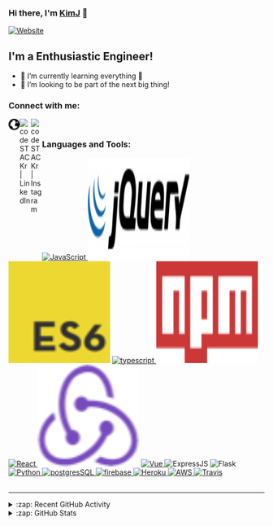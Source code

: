 ### Hi there, I'm [KimJ](https://kimjmanansala.com/) 👋

[![Website](https://img.shields.io/website?label=https://kimjmanansala.com/&style=for-the-badge&url=https%3A%2F%2Fcodestackr.com)](https://kimjmanansala.com/)


## I'm a Enthusiastic Engineer!

- 🌱 I’m currently learning everything 🤣
- 📡 I’m looking to be part of the next big thing!

### Connect with me:

[<img align="left" alt="KimJManansala.com" width="22px" src="https://raw.githubusercontent.com/iconic/open-iconic/master/svg/globe.svg" />][website]
[<img align="left" alt="codeSTACKr | LinkedIn" width="22px" src="https://cdn.jsdelivr.net/npm/simple-icons@v3/icons/linkedin.svg" />][linkedin]
[<img align="left" alt="codeSTACKr | Instagram" width="22px" src="https://cdn.jsdelivr.net/npm/simple-icons@v3/icons/instagram.svg" />][instagram]

<br />

### Languages and Tools:


<a href="https://developer.mozilla.org/en-US/docs/Web/JavaScript">
<img src="http://3con14.biz/code/_data/js/intro/js-logo.png" width="200" height="200" alt="JavaScript"/>
</a>
<!-- [![JavaScript](http://3con14.biz/code/_data/js/intro/js-logo.png)](https://developer.mozilla.org/en-US/docs/Web/JavaScript) -->
<a>
<img src="https://github.com/Iggy-Codes/logo-images/blob/master/logos/jquery.png" width="200" height="200" alt="jQuery"/>
</a>
<!-- [![jQuery](https://github.com/Iggy-Codes/logo-images/blob/master/logos/jquery.png)](http://jquery.com/)   -->
<a>
<img src="https://github.com/MarioTerron/logo-images/blob/master/logos/es6.png" width="200" height="200" alt="ES6"/>
</a>
<!-- [![ES6](https://github.com/MarioTerron/logo-images/blob/master/logos/es6.png)](http://www.ecma-international.org/ecma-262/6.0/)  -->
<a href="https://www.typescriptlang.org/">
<img src="https://raw.githubusercontent.com/remojansen/logo.ts/master/ts.jpg" width="200" height="200" alt="typescript"/>
</a>
<!-- [![typescript](https://raw.githubusercontent.com/remojansen/logo.ts/master/ts.jpg)](https://www.typescriptlang.org/) -->
<a href="https://www.npmjs.com/">
<img src="https://github.com/MarioTerron/logo-images/blob/master/logos/npm.png" width="200" height="200" alt="npm"/>
</a>
<!-- [![npm](https://github.com/MarioTerron/logo-images/blob/master/logos/npm.png)](https://www.npmjs.com/) -->
<a href="https://facebook.github.io/react/">
<img src="https://raw.githubusercontent.com/jalbertsr/logo-badge-images/master/img/react_logo.png" width="200" height="200" alt="React"/>
</a>
<!-- [![React](https://raw.githubusercontent.com/jalbertsr/logo-badge-images/master/img/react_logo.png)](https://facebook.github.io/react/) -->
<a>
<img src="https://github.com/MarioTerron/logo-images/blob/master/logos/redux.png" width="200" height="200" alt="Redux"/>
</a>
<!-- [![Redux](https://github.com/MarioTerron/logo-images/blob/master/logos/redux.png)](http://redux.js.org) -->
<a href="https://vuejs.org">
<img src="https://github.com/jalbertsr/logo-badge-images/blob/master/img/rsz_vue.png?raw=true" width="200" height="200" alt="Vue"/>
</a>
<!-- [![Vue](https://github.com/jalbertsr/logo-badge-images/blob/master/img/rsz_vue.png?raw=true)](https://vuejs.org) -->
<a>
<img src="https://github.com/MarioTerron/logo-images/blob/master/logos/expressjs.png" width="200" height="200" alt="ExpressJS"/>
</a>
<!-- [![ExpressJS](https://github.com/MarioTerron/logo-images/blob/master/logos/expressjs.png)](http://expressjs.com///) -->

<a>
<img src="https://github.com/jalbertsr/logo-badge-images/blob/master/img/rsz_flask.png?raw=true" width="200" height="200" alt="Flask"/>
</a>
<!-- [![Flask](https://github.com/jalbertsr/logo-badge-images/blob/master/img/rsz_flask.png?raw=true)](http://flask.pocoo.org/) -->
<a href="https://www.python.org/">
<img src="https://github.com/jalbertsr/logo-badge-images/blob/master/img/rsz_python.png?raw=true" width="200" height="200" alt="Python"/>
</a>
<!-- [![Python](https://github.com/jalbertsr/logo-badge-images/blob/master/img/rsz_python.png?raw=true)](https://www.python.org/) -->

<a href="https://www.postgresql.org/">
<img src="https://github.com/jalbertsr/logo-badge-images/blob/master/img/rsz_postgresql.png?raw=true" width="200" height="200" alt="postgresSQL"/>
</a>
<!-- [![postgresSQL](https://github.com/jalbertsr/logo-badge-images/blob/master/img/rsz_postgresql.png?raw=true)](https://www.postgresql.org/) -->

<a href="https://firebase.google.com/">
<img src="https://cdn4.iconfinder.com/data/icons/google-i-o-2016/512/google_firebase-2-128.png" width="200" height="200" alt="firebase"/>
</a>
<!-- [![firebase](https://cdn4.iconfinder.com/data/icons/google-i-o-2016/512/google_firebase-2-128.png)](https://firebase.google.com/) -->
<a href="https://www.heroku.com/">
<img src="https://github.com/jalbertsr/logo-badge-images/blob/master/img/rsz_heroku.png?raw=true" width="200" height="200" alt="Heroku"/>
</a>
<!-- [![Heroku](https://github.com/jalbertsr/logo-badge-images/blob/master/img/rsz_heroku.png?raw=true)](https://www.heroku.com/) -->
<a href="https://aws.amazon.com/es/">
<img src="https://github.com/jalbertsr/logo-badge-images/blob/master/img/rsz_aws.png?raw=true" width="200" height="200" alt="AWS"/>
</a>
<!-- [![AWS](https://github.com/jalbertsr/logo-badge-images/blob/master/img/rsz_aws.png?raw=true)](https://aws.amazon.com/es/) -->


<a href="https://travis-ci.org/">
<img src="https://github.com/jalbertsr/logo-badge-images/blob/master/img/rsz_travis-ci.png?raw=true" width="200" height="200" alt="Travis"/>
</a>
<!-- [![Travis](https://github.com/jalbertsr/logo-badge-images/blob/master/img/rsz_travis-ci.png?raw=true)](https://travis-ci.org/) -->


<br />
<br />

---


<details>
  <summary>:zap: Recent GitHub Activity</summary>

</details>

<details>
  <summary>:zap: GitHub Stats</summary>

  <img align="left" alt="KimJ's GitHub Stats" src="https://github-readme-stats.vercel.app/api?username=kimjmanansala&show_icons=true&hide_border=true" />

  [![Top Langs](https://github-readme-stats.vercel.app/api/top-langs/?username=kimjmanansala&layout=compact)](https://github.com/anuraghazra/github-readme-stats)


</details>

[website]: https://kimjmanansala.com/
[instagram]: https://www.instagram.com/kimjmanansala/?hl=en
[linkedin]: www.linkedin.com/in/kim-jasper-manansala
[nullLink]: ''